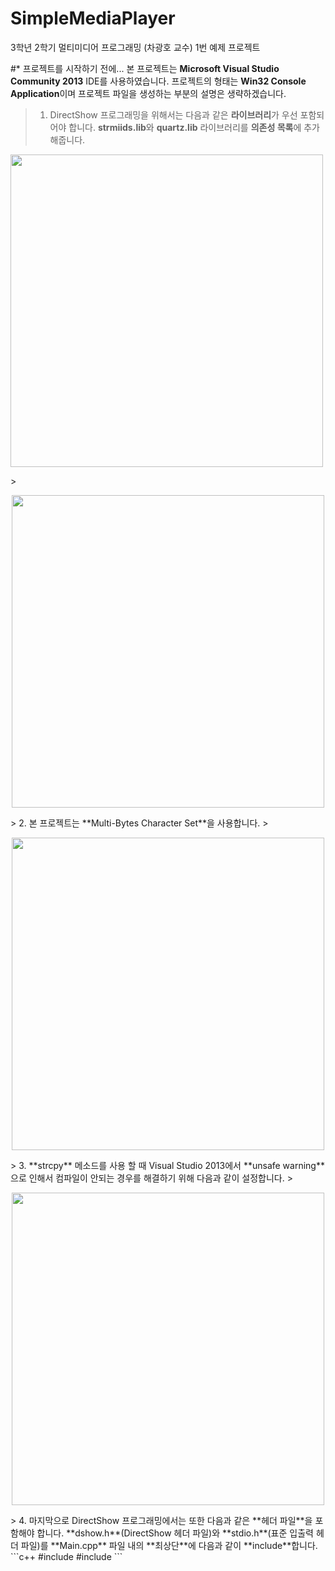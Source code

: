 # SimpleMediaPlayer
3학년 2학기 멀티미디어 프로그래밍 (차광호 교수) 1번 예제 프로젝트

#* 프로젝트를 시작하기 전에...
본 프로젝트는 **Microsoft Visual Studio Community 2013** IDE를 사용하였습니다. 프로젝트의 형태는 **Win32 Console Application**이며 프로젝트 파일을 생성하는 부분의 설명은 생략하겠습니다.
> 1. DirectShow 프로그래밍을 위해서는 다음과 같은 **라이브러리**가 우선 포함되어야 합니다.
> **strmiids.lib**와 **quartz.lib** 라이브러리를 **의존성 목록**에 추가해줍니다.
> <p align="center">
  <img src="https://github.com/devetude/SimpleMediaPlayer/blob/master/SettingImages/set_project_properties.png?raw=true" width="500"/>
</p>
> <p align="center">
  <img src="https://github.com/devetude/SimpleMediaPlayer/blob/master/SettingImages/set_linker_options.png?raw=true" width="500"/>
</p>
> 2. 본 프로젝트는 **Multi-Bytes Character Set**을 사용합니다.
> <p align="center">
  <img src="https://github.com/devetude/SimpleMediaPlayer/blob/master/SettingImages/set_general_string.png?raw=true" width="500"/>
</p>
> 3. **strcpy** 메소드를 사용 할 때 Visual Studio 2013에서 **unsafe warning**으로 인해서 컴파일이 안되는 경우를 해결하기 위해 다음과 같이 설정합니다.
> <p align="center">
  <img src="https://github.com/devetude/SimpleMediaPlayer/blob/master/SettingImages/set_preprocessor.png?raw=true" width="500"/>
</p>
> 4. 마지막으로 DirectShow 프로그래밍에서는 또한 다음과 같은 **헤더 파일**을 포함해야 합니다. **dshow.h**(DirectShow 헤더 파일)와 **stdio.h**(표준 입출력 헤더 파일)를 **Main.cpp** 파일 내의 **최상단**에 다음과 같이 **include**합니다.
 ```c++
 #include <stdio.h>
 #include <dshow.h>
```
